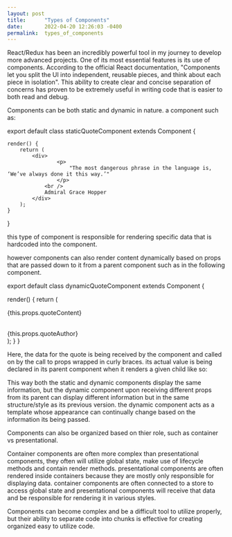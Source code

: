 ```yaml
---
layout: post
title:      "Types of Components"
date:       2022-04-20 12:26:03 -0400
permalink:  types_of_components
---
```



React/Redux has been an incredibly powerful tool in my journey to develop more advanced projects. One of its most essential features is its use of components.  According to the official React documentation, "Components let you split the UI into independent, reusable pieces, and think about each piece in isolation". This ability to create clear and concise separation of concerns has proven to be extremely useful in writing code that is easier to both read and debug.

Components can be both static and dynamic in nature. a component such as:

export default class staticQuoteComponent extends Component {

	render() {
		return (
			<div>
					<p>
						"The most dangerous phrase in the language is, ‘We’ve always done it this way.’"
					</p>
				<br />
				Admiral Grace Hopper
			</div>
		);
	}
}

this type of component is responsible for rendering specific data that is hardcoded into the component. 

however components can also render content dynamically based on props that are passed down to it from a parent component such as in the following component.

export default class dynamicQuoteComponent extends Component {

render() {
		return (
			<div>
					<p>
						{this.props.quoteContent}
					</p>
				<br />
				{this.props.quoteAuthor}
			</div>
		);
	}
}

Here, the data for the quote is being received by the component and called on by the call to props wrapped in curly braces. its actual value is being declared in its parent component when it renders a given child like so:

<QuoteComponent 
quoteContent="The most dangerous phrase in the language is, ‘We’ve always done it this way.’"
quoteAuthor="Admiral Grace Hopper"
/>

This way both the static and dynamic components display the same information, but the dynamic component upon receiving different props from its parent can display different information but in the same structure/style as its previous version. the dynamic component acts as a template whose appearance can continually change based on the information its being passed.

Components can also be organized based on thier role, such as container vs presentational.

Container components are often more complex than presentational components, they often will utilize global state, make use of lifecycle methods and contain render methods. presentational components are often rendered inside containers because they are mostly only responsible for displaying data. container components are often connected to a store to access global state and presentational components will receive that data and be responsible for rendering it in various styles.

Components can become complex and be a difficult tool to utilize properly, but their ability to separate code into chunks is effective for creating organized easy to utilize code.



